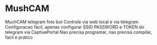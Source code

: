 # MushCAM


MuchCAM telegram foto bot
Controle via web local e via telegram
Configuracao facil, apenas configurar SSID PASSWORD e TOKEN  do telegram  via CaptivePortal
Nao precisa programar, nao precisa compilar, facil e pratico

